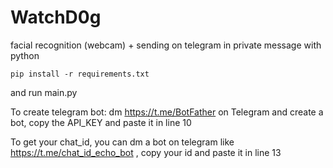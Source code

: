 # WatchD0g
facial recognition (webcam) + sending on telegram in private message with python

```pip install -r requirements.txt```

and run main.py

To create telegram bot:
dm https://t.me/BotFather on Telegram and create a bot, copy the API_KEY and paste it in line 10

To get your chat_id, you can dm a bot on telegram like https://t.me/chat_id_echo_bot , copy your id and paste it in line 13


